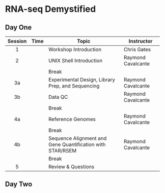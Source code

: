# RNA-seq Demystified

## Day One

| Session | Time | Topic | Instructor |
| :-----: | ---- | ----- | ---------- |
| 1 | | Workshop Introduction | Chris Gates |
| 2 | | UNIX Shell Introduction | Raymond Cavalcante |
|  | | Break | |
| 3a | | Experimental Design, Library Prep, and Sequencing | Raymond Cavalcante |
| 3b | | Data QC | Raymond Cavalcante |
|  | | Break | |
| 4a | | Reference Genomes | Raymond Cavalcante |
|  | | Break | |
| 4b | | Sequence Alignment and Gene Quantification with STAR/RSEM | Raymond Cavalcante |
|  | | Break | |
| 5 | | Review & Questions | |

## Day Two
